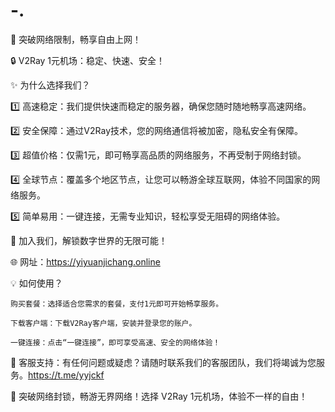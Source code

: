 # -.
🚀 突破网络限制，畅享自由上网！

🔒 V2Ray 1元机场：稳定、快速、安全！

✨ 为什么选择我们？

1️⃣ 高速稳定：我们提供快速而稳定的服务器，确保您随时随地畅享高速网络。

2️⃣ 安全保障：通过V2Ray技术，您的网络通信将被加密，隐私安全有保障。

3️⃣ 超值价格：仅需1元，即可畅享高品质的网络服务，不再受制于网络封锁。

4️⃣ 全球节点：覆盖多个地区节点，让您可以畅游全球互联网，体验不同国家的网络服务。

5️⃣ 简单易用：一键连接，无需专业知识，轻松享受无阻碍的网络体验。

🔗 加入我们，解锁数字世界的无限可能！

🌐 网址：https://yiyuanjichang.online

💡 如何使用？

    购买套餐：选择适合您需求的套餐，支付1元即可开始畅享服务。

    下载客户端：下载V2Ray客户端，安装并登录您的账户。

    一键连接：点击“一键连接”，即可享受高速、安全的网络体验！

📩 客服支持：有任何问题或疑虑？请随时联系我们的客服团队，我们将竭诚为您服务。https://t.me/yyjckf

🚀 突破网络封锁，畅游无界网络！选择 V2Ray 1元机场，体验不一样的自由！
